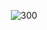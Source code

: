<p align="center">
  <img src="https://i.postimg.cc/44VMMKsS/3-sin-t-tulo-20250412114153.png" alt="300">
</p>